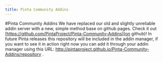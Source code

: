 ```yaml
---
title: Pinta Community Addins
---
```


#Pinta Community Addins
We have replaced our old and slightly unreliable addin server with a new, simple method base on github pages. Check it out [https://github.com/PintaProject/Pinta-Community-Addins](on github)! In future Pinta releases this repository will be included in the addin manager, if you want to see it in action right now you can add it through your addin manager using this URL: http://pintaproject.github.io/Pinta-Community-Addins/repository .
